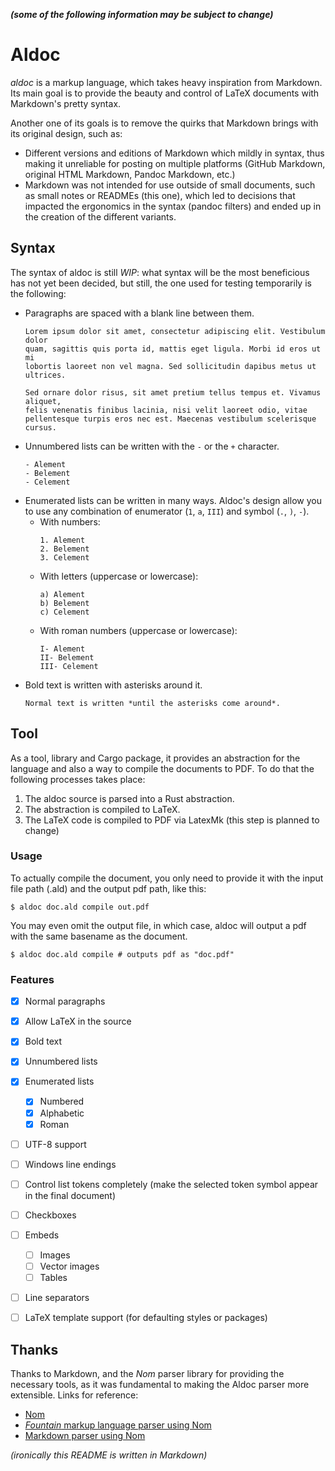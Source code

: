 ***(some of the following information may be subject to change)***
# Aldoc

*aldoc* is a markup language, which takes heavy inspiration from Markdown. Its
main goal is to provide the beauty and control of LaTeX documents with 
Markdown's pretty syntax.

Another one of its goals is to remove the quirks that Markdown brings with its 
original design, such as:

- Different versions and editions of Markdown which mildly in syntax, thus 
making it unreliable for posting on multiple platforms (GitHub Markdown, 
original HTML Markdown, Pandoc Markdown, etc.)
- Markdown was not intended for use outside of small documents, such as
small notes or READMEs (this one), which led to decisions that impacted the
ergonomics in the syntax (pandoc filters) and ended up in the creation of the 
different variants.

## Syntax 

The syntax of aldoc is still *WIP*: what syntax will be the most beneficious 
has not yet been decided, but still, the one used for testing temporarily is 
the following:

- Paragraphs are spaced with a blank line between them.
	```
	Lorem ipsum dolor sit amet, consectetur adipiscing elit. Vestibulum dolor 
	quam, sagittis quis porta id, mattis eget ligula. Morbi id eros ut mi 
	lobortis laoreet non vel magna. Sed sollicitudin dapibus metus ut ultrices. 

	Sed ornare dolor risus, sit amet pretium tellus tempus et. Vivamus aliquet,
	felis venenatis finibus lacinia, nisi velit laoreet odio, vitae 
	pellentesque turpis eros nec est. Maecenas vestibulum scelerisque cursus.
	```
- Unnumbered lists can be written with the `-` or the `+` character.
	```
	- Alement
	- Belement
	- Celement
	```
- Enumerated lists can be written in many ways. Aldoc's design allow you to use
any combination of enumerator (`1`, `a`, `III`) and symbol (`.`, `)`, `-`).
	- With numbers:
		```
		1. Alement
		2. Belement
		3. Celement
		```
	- With letters (uppercase or lowercase):
		```
		a) Alement
		b) Belement
		c) Celement
		```
	- With roman numbers (uppercase or lowercase):
		```
		I- Alement
		II- Belement
		III- Celement
		```
- Bold text is written with asterisks around it.
	```
	Normal text is written *until the asterisks come around*.
	```
## Tool

As a tool, library and Cargo package, it provides an abstraction for the 
language and also a way to compile the documents to PDF. To do that the 
following processes takes place:

1. The aldoc source is parsed into a Rust abstraction.
2. The abstraction is compiled to LaTeX.
3. The LaTeX code is compiled to PDF via LatexMk (this step is planned to 
change)


### Usage

To actually compile the document, you only need to provide it with the input
file path (.ald) and the output pdf path, like this:

```shell
$ aldoc doc.ald compile out.pdf
```

You may even omit the output file, in which case, aldoc will output a pdf
with the same basename as the document.

```shell
$ aldoc doc.ald compile # outputs pdf as "doc.pdf"
```

### Features

- [X] Normal paragraphs
- [X] Allow LaTeX in the source
- [X] Bold text
- [X] Unnumbered lists
- [X] Enumerated lists
	- [X] Numbered
	- [X] Alphabetic
	- [X] Roman
- [ ] UTF-8 support
- [ ] Windows line endings
- [ ] Control list tokens completely (make the selected token symbol appear in 
the final document)
- [ ] Checkboxes
- [ ] Embeds
	- [ ] Images
	- [ ] Vector images
	- [ ] Tables
- [ ] Line separators
- [ ] LaTeX template support (for defaulting styles or packages)


## Thanks

Thanks to Markdown, and the *Nom* parser library for providing the necessary 
tools, as it was fundamental to making the Aldoc parser more extensible. Links 
for reference:

- [Nom](https://github/Geal/nom)
- [*Fountain* markup language parser using Nom](https://github.com/adamchalmers/fountain-rs)
- [Markdown parser using Nom](https://github.com/HGHimself/prose/blob/master/src/markdown.rs)

*(ironically this README is written in Markdown)*
